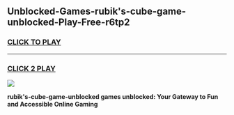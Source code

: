 
## Unblocked-Games-rubik's-cube-game-unblocked-Play-Free-r6tp2
<h3>
<a href="https://premium76.site?title=rubik's-cube-game-unblocked&ref=15A">CLICK TO PLAY</a></h3>
<hr>

<h3>
<a href="https://premium76.site?title=rubik's-cube-game-unblocked&ref=15A">CLICK 2 PLAY</a>
  
</h3>

<a href="https://premium76.site?title=rubik's-cube-game-unblocked&ref=15A"><img src="https://clearcache.store/games.png"></a>


**rubik's-cube-game-unblocked games unblocked: Your Gateway to Fun and Accessible Online Gaming**

